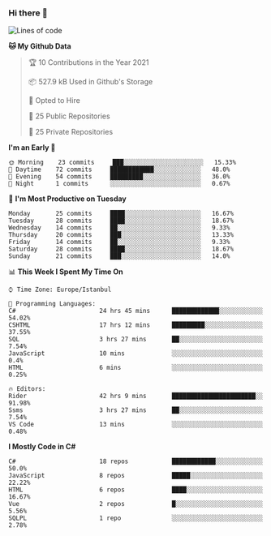 ### Hi there 👋

<!--START_SECTION:waka-->
![Lines of code](https://img.shields.io/badge/From%20Hello%20World%20I%27ve%20Written-5.4%20million%20lines%20of%20code-blue)

**🐱 My Github Data** 

> 🏆 10 Contributions in the Year 2021
 > 
> 📦 527.9 kB Used in Github's Storage 
 > 
> 💼 Opted to Hire
 > 
> 📜 25 Public Repositories 
 > 
> 🔑 25 Private Repositories  
 > 
**I'm an Early 🐤** 

```text
🌞 Morning    23 commits     ███░░░░░░░░░░░░░░░░░░░░░░   15.33% 
🌆 Daytime    72 commits     ████████████░░░░░░░░░░░░░   48.0% 
🌃 Evening    54 commits     █████████░░░░░░░░░░░░░░░░   36.0% 
🌙 Night      1 commits      ░░░░░░░░░░░░░░░░░░░░░░░░░   0.67%

```
📅 **I'm Most Productive on Tuesday** 

```text
Monday       25 commits     ████░░░░░░░░░░░░░░░░░░░░░   16.67% 
Tuesday      28 commits     ████░░░░░░░░░░░░░░░░░░░░░   18.67% 
Wednesday    14 commits     ██░░░░░░░░░░░░░░░░░░░░░░░   9.33% 
Thursday     20 commits     ███░░░░░░░░░░░░░░░░░░░░░░   13.33% 
Friday       14 commits     ██░░░░░░░░░░░░░░░░░░░░░░░   9.33% 
Saturday     28 commits     ████░░░░░░░░░░░░░░░░░░░░░   18.67% 
Sunday       21 commits     ███░░░░░░░░░░░░░░░░░░░░░░   14.0%

```


📊 **This Week I Spent My Time On** 

```text
⌚︎ Time Zone: Europe/Istanbul

💬 Programming Languages: 
C#                       24 hrs 45 mins      █████████████░░░░░░░░░░░░   54.02% 
CSHTML                   17 hrs 12 mins      █████████░░░░░░░░░░░░░░░░   37.55% 
SQL                      3 hrs 27 mins       ██░░░░░░░░░░░░░░░░░░░░░░░   7.54% 
JavaScript               10 mins             ░░░░░░░░░░░░░░░░░░░░░░░░░   0.4% 
HTML                     6 mins              ░░░░░░░░░░░░░░░░░░░░░░░░░   0.25%

🔥 Editors: 
Rider                    42 hrs 9 mins       ███████████████████████░░   91.98% 
Ssms                     3 hrs 27 mins       ██░░░░░░░░░░░░░░░░░░░░░░░   7.54% 
VS Code                  13 mins             ░░░░░░░░░░░░░░░░░░░░░░░░░   0.48%

```

**I Mostly Code in C#** 

```text
C#                       18 repos            ████████████░░░░░░░░░░░░░   50.0% 
JavaScript               8 repos             █████░░░░░░░░░░░░░░░░░░░░   22.22% 
HTML                     6 repos             ████░░░░░░░░░░░░░░░░░░░░░   16.67% 
Vue                      2 repos             █░░░░░░░░░░░░░░░░░░░░░░░░   5.56% 
SQLPL                    1 repo              ░░░░░░░░░░░░░░░░░░░░░░░░░   2.78%

```



<!--END_SECTION:waka-->

<!--
**ebubekirdinc/ebubekirdinc** is a ✨ _special_ ✨ repository because its `README.md` (this file) appears on your GitHub profile.

Here are some ideas to get you started:

- 🔭 I’m currently working on ...
- 🌱 I’m currently learning ...
- 👯 I’m looking to collaborate on ...
- 🤔 I’m looking for help with ...
- 💬 Ask me about ...
- 📫 How to reach me: ...
- 😄 Pronouns: ...
- ⚡ Fun fact: ...
-->
